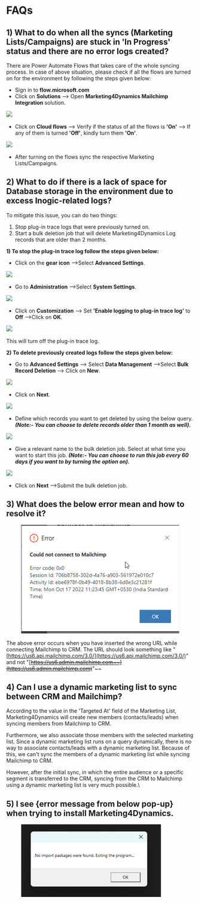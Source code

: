 # FAQs

## 1) What to do when all the syncs (Marketing Lists/Campaigns) are stuck in 'In Progress' status and there are no error logs created?

There are Power Automate Flows that takes care of the whole syncing process. In case of above situation, please check if all the flows are turned on for the environment by following the steps given below:

* Sign in to **flow.microsoft.com**
* Click on **Solutions** --> Open **Marketing4Dynamics Mailchimp Integration** solution.

![](<../.gitbook/assets/FAQ 1\_1.png>)

* Click on **Cloud flows** --> Verify if the status of all the flows is **'On'** --> If any of them is turned **'Off'**, kindly turn them **'On'**.

![](<../.gitbook/assets/FAQ 1\_2.png>)

* After turning on the flows sync the respective Marketing Lists/Campaigns.

## 2) What to do if there is a lack of space for Database storage in the environment due to excess Inogic-related logs?

To mitigate this issue, you can do two things:

1. &#x20;Stop plug-in trace logs that were previously turned on.
2. &#x20;Start a bulk deletion job that will delete Marketing4Dynamics Log records that are older than 2 months.

**1) To stop the plug-in trace log follow the steps given below:**

* Click on the **gear icon** -->Select **Advanced Settings**.

![](../.gitbook/assets/FAQ\_2.1.png)

* Go to **Administration** -->Select **System Settings**.

![](../.gitbook/assets/FAQ\_2.2.png)

* Click on **Customization** --> Set **'Enable logging to plug-in trace log'** to **Off** -->Click on **OK**.

![](../.gitbook/assets/FAQ\_2.3.png)

This will turn off the plug-in trace log.

**2) To delete previously created logs follow the steps given below:**

* Go to **Advanced Settings** --> Select **Data Management** -->Select **Bulk Record Deletion** --> Click on **New**.

![](../.gitbook/assets/FAQ\_2.4.png)

* Click on **Next**.

![](../.gitbook/assets/FAQ\_2.5.png)

* Define which records you want to get deleted by using the below query. _**(Note:- You can choose to delete records older than 1 month as well).**_

![](../.gitbook/assets/FAQ\_2.6.png)

* Give a relevant name to the bulk deletion job. Select at what time you want to start this job. _**(Note:- You can choose to run this job every 60 days if you want to by turning the option on).**_

![](../.gitbook/assets/FAQ\_2.7.png)

* Click on **Next** -->Submit the bulk deletion job.

## 3) What does the below error mean and how to resolve it?

<figure><img src="../.gitbook/assets/Error M4D.png" alt=""><figcaption></figcaption></figure>

The above error occurs when you have inserted the wrong URL while connecting Mailchimp to CRM. The URL should look something like "[https://us6.api.mailchimp.com/3.0/](https://us6.api.mailchimp.com/3.0/)" and not "[~~https://us6.admin.mailchimp.com~~](https://us6.admin.mailchimp.com)~~"~~

## 4) **Can I use a dynamic marketing list to sync between CRM and Mailchimp?**

According to the value in the 'Targeted At' field of the Marketing List, Marketing4Dynamics will create new members (contacts/leads) when syncing members from Mailchimp to CRM.&#x20;

Furthermore, we also associate those members with the selected marketing list. Since a dynamic marketing list runs on a query dynamically, there is no way to associate contacts/leads with a dynamic marketing list. Because of this, we can't sync the members of a dynamic marketing list while syncing Mailchimp to CRM.

However, after the initial sync, in which the entire audience or a specific segment is transferred to the CRM, syncing from the CRM to Mailchimp using a dynamic marketing list is very much possible.\


## 5) I see {error message from below pop-up} when trying to install Marketing4Dynamics.

<figure><img src="../.gitbook/assets/image002.png" alt=""><figcaption></figcaption></figure>
